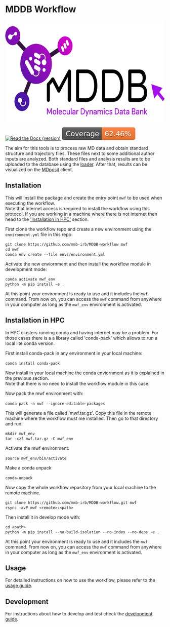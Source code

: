 # MDDB Workflow

<div align="center">
    <img src="https://github.com/mmb-irb/MDDB-workflow/blob/master/mddb_workflow/resources/mddb.png?raw=true" width="640" height="320">
</div>

[![Read the Docs (version)](https://img.shields.io/readthedocs/mddb-workflow/latest)](https://mddb-workflow.readthedocs.io/en/latest/)
[![Coverage)](https://raw.githubusercontent.com/mmb-irb/MDDB-workflow/refs/heads/gh-pages/coverage/coveragebadge.svg)](https://mmb-irb.github.io/MDDB-workflow/coverage/)

The aim for this tools is to process raw MD data and obtain standard structure and trajectory files.
These files next to some additional author inputs are analyzed.
Both standard files and analysis results are to be uploaded to the database using the [loader](https://github.com/mmb-irb/MDDB-loader). After that, results can be visualized on the [MDposit](https://mdposit.mddbr.eu/) client.

## Installation

This will install the package and create the entry point `mwf` to be used when executing the workflow.<br />
Note that internet access is required to install the workflow using this protocol. If you are working in a machine where there is not internet then head to the ['Installation in HPC'](#installation-in-hpc) section.

First clone the workflow repo and create a new environment using the `environment.yml` file in this repo:

``` shell
git clone https://github.com/mmb-irb/MDDB-workflow mwf
cd mwf
conda env create --file envs/environment.yml
```

Activate the new enviornment and then install the workflow module in development mode:

``` shell
conda activate mwf_env
python -m pip install -e .
```

At this point your environment is ready to use and it includes the `mwf` command. From now on, you can access the `mwf` command from anywhere in your computer as long as the `mwf_env` environment is activated.


## Installation in HPC

In HPC clusters running conda and having internet may be a problem.
For those cases there is a a library called 'conda-pack' which allows to run a local lite conda version.

First install conda-pack in any environment in your local machine:

`conda install conda-pack`

Now install in your local machine the conda enviornment as it is explained in the previous section.<br />
Note that there is no need to install the workflow module in this case.

Now pack the mwf environment with:

`conda pack -n mwf --ignore-editable-packages`

This will generate a file called 'mwf.tar.gz'. Copy this file in the remote machine where the workflow must me installed. Then go to that directory and run:

``` shell
mkdir mwf_env
tar -xzf mwf.tar.gz -C mwf_env
``` 

Activate the mwf environment:

`source mwf_env/bin/activate`

Make a conda unpack

`conda-unpack`

Now copy the whole workflow repository from your local machine to the remote machine.

``` shell
git clone https://github.com/mmb-irb/MDDB-workflow.git mwf
rsync -avP mwf <remote>:<path>
```

Then install it in develop mode with:

``` shell
cd <path>
python -m pip install --no-build-isolation --no-index --no-deps -e .
```

At this point your environment is ready to use and it includes the `mwf` command. From now on, you can access the `mwf` command from anywhere in your computer as long as the `mwf_env` environment is activated.

## Usage

For detailed instructions on how to use the workflow, please refer to the [usage guide](https://mddb-workflow.readthedocs.io/en/latest/usage.html).

## Development

For instructions about how to develop and test check the [development guide](https://mddb-workflow.readthedocs.io/en/latest/develop.html).

